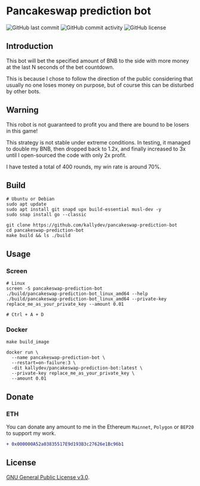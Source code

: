 # Pancakeswap prediction bot

![GitHub last commit](https://img.shields.io/github/last-commit/kallydev/pancakeswap-prediction-bot?style=flat-square)
![GitHub commit activity](https://img.shields.io/github/commit-activity/m/kallydev/pancakeswap-prediction-bot?style=flat-square)
![GitHub license](https://img.shields.io/github/license/kallydev/pancakeswap-prediction-bot?style=flat-square)

## Introduction

This bot will bet the specified amount of BNB to the side with more money at the last N seconds of the bet countdown.

This is because I chose to follow the direction of the public considering that usually no one loses money on purpose, but of course this can be disturbed by other bots.

## Warning

This robot is not guaranteed to profit you and there are bound to be losers in this game!

This strategy is not stable under extreme conditions. In testing, it managed to double my BNB, then dropped back to 1.2x, and finally increased to 3x until I open-sourced the code with only 2x profit.

I have tested a total of 400 rounds, my win rate is around 70%.

## Build

```shell
# Ubuntu or Debian
sudo apt update
sudo apt install git snapd upx build-essential musl-dev -y
sudo snap install go --classic

git clone https://github.com/kallydev/pancakeswap-prediction-bot
cd pancakeswap-prediction-bot
make build && ls ./build
```

## Usage

### Screen

```shell
# Linux
screen -S pancakeswap-prediction-bot
./build/pancakeswap-prediction-bot_linux_amd64 --help
./build/pancakeswap-prediction-bot_linux_amd64 --private-key replace_me_as_your_private_key --amount 0.01

# Ctrl + A + D
```

### Docker

```shell
make build_image

docker run \
  --name pancakeswap-prediction-bot \
  --restart=on-failure:3 \
  -dit kallydev/pancakeswap-prediction-bot:latest \
  --private-key replace_me_as_your_private_key \
  --amount 0.01
```

## Donate

### ETH

You can donate any amount to me in the Ethereum `Mainnet`, `Polygon` or `BEP20` to support my work.

```diff
+ 0x000000A52a03835517E9d193B3c27626e1Bc96b1
```

## License

[GNU General Public License v3.0](LICENSE).
